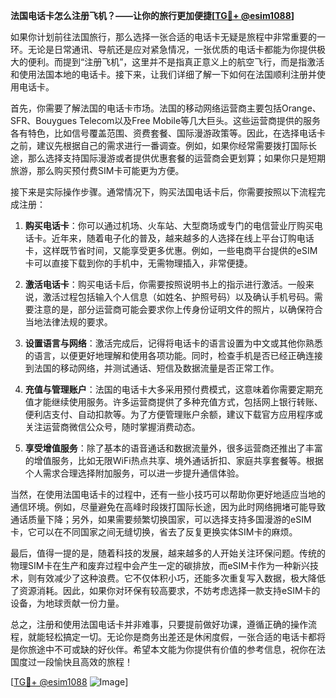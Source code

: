 **法国电话卡怎么注册飞机？——让你的旅行更加便捷[[TG💪+ @esim1088](https://t.me/s/esim1088)]**

如果你计划前往法国旅行，那么选择一张合适的电话卡无疑是旅程中非常重要的一环。无论是日常通讯、导航还是应对紧急情况，一张优质的电话卡都能为你提供极大的便利。而提到“注册飞机”，这里并不是指真正意义上的航空飞行，而是指激活和使用法国本地的电话卡。接下来，让我们详细了解一下如何在法国顺利注册并使用电话卡。

首先，你需要了解法国的电话卡市场。法国的移动网络运营商主要包括Orange、SFR、Bouygues Telecom以及Free Mobile等几大巨头。这些运营商提供的服务各有特色，比如信号覆盖范围、资费套餐、国际漫游政策等。因此，在选择电话卡之前，建议先根据自己的需求进行一番调查。例如，如果你经常需要拨打国际长途，那么选择支持国际漫游或者提供优惠套餐的运营商会更划算；如果你只是短期旅游，那么购买预付费SIM卡可能更为方便。

接下来是实际操作步骤。通常情况下，购买法国电话卡后，你需要按照以下流程完成注册：

1. **购买电话卡**：你可以通过机场、火车站、大型商场或专门的电信营业厅购买电话卡。近年来，随着电子化的普及，越来越多的人选择在线上平台订购电话卡，这样既节省时间，又能享受更多优惠。例如，一些电商平台提供的eSIM卡可以直接下载到你的手机中，无需物理插入，非常便捷。

2. **激活电话卡**：购买电话卡后，你需要按照说明书上的指示进行激活。一般来说，激活过程包括输入个人信息（如姓名、护照号码）以及确认手机号码。需要注意的是，部分运营商可能会要求你上传身份证明文件的照片，以确保符合当地法律法规的要求。

3. **设置语言与网络**：激活完成后，记得将电话卡的语言设置为中文或其他你熟悉的语言，以便更好地理解和使用各项功能。同时，检查手机是否已经正确连接到法国的移动网络，并测试通话、短信及数据流量是否正常工作。

4. **充值与管理账户**：法国的电话卡大多采用预付费模式，这意味着你需要定期充值才能继续使用服务。许多运营商提供了多种充值方式，包括网上银行转账、便利店支付、自动扣款等。为了方便管理账户余额，建议下载官方应用程序或关注运营商微信公众号，随时掌握消费动态。

5. **享受增值服务**：除了基本的语音通话和数据流量外，很多运营商还推出了丰富的增值服务，比如无限WiFi热点共享、境外通话折扣、家庭共享套餐等。根据个人需求合理选择附加服务，可以进一步提升通信体验。

当然，在使用法国电话卡的过程中，还有一些小技巧可以帮助你更好地适应当地的通信环境。例如，尽量避免在高峰时段拨打国际长途，因为此时网络拥堵可能导致通话质量下降；另外，如果需要频繁切换国家，可以选择支持多国漫游的eSIM卡，它可以在不同国家之间无缝切换，省去了反复更换实体SIM卡的麻烦。

最后，值得一提的是，随着科技的发展，越来越多的人开始关注环保问题。传统的物理SIM卡在生产和废弃过程中会产生一定的碳排放，而eSIM卡作为一种新兴技术，则有效减少了这种浪费。它不仅体积小巧，还能多次重复写入数据，极大降低了资源消耗。因此，如果你对环保有较高要求，不妨考虑选择一款支持eSIM卡的设备，为地球贡献一份力量。

总之，注册和使用法国电话卡并非难事，只要提前做好功课，遵循正确的操作流程，就能轻松搞定一切。无论你是商务出差还是休闲度假，一张合适的电话卡都将是你旅途中不可或缺的好伙伴。希望本文能为你提供有价值的参考信息，祝你在法国度过一段愉快且高效的旅程！

[[TG💪+ @esim1088](https://t.me/s/esim1088) ![Image](https://i.postimg.cc/4NQfJmqS/Snipaste-2025-05-13-00-14-12.png)]